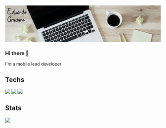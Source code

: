 
![Header](https://github.com/gedu/gedu/blob/main/images/git_header.jpg "Header")
### Hi there 👋
I'm a mobile lead developer

## Techs

![](https://img.shields.io/badge/Android-Kotlin%2FJava-green)
![](https://img.shields.io/badge/Flutter-Dart%20-blue)
![](https://img.shields.io/badge/React--Native-JS%20-yellow)

## Stats

<a href="https://github.com/gedu/gedu">
  <img align="center" src="https://github-readme-stats.vercel.app/api/top-langs/?username=gedu&hide=html,text&title_color=ffffff&text_color=c9cacc&icon_color=2bbc8a&bg_color=1d1f21&langs_count=6" />
</a>

<!--
**gedu/gedu** is a ✨ _special_ ✨ repository because its `README.md` (this file) appears on your GitHub profile.

Here are some ideas to get you started:

- 🔭 I’m currently working on ...
- 🌱 I’m currently learning ...
- 👯 I’m looking to collaborate on ...
- 🤔 I’m looking for help with ...
- 💬 Ask me about ...
- 📫 How to reach me: ...
- 😄 Pronouns: ...
- ⚡ Fun fact: ...
-->
